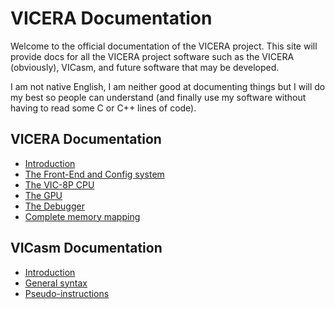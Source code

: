 # VICERA Documentation

Welcome to the official documentation of the VICERA project. This site will
provide docs for all the VICERA project software such as the VICERA (obviously),
VICasm, and future software that may be developed.

I am not native English, I am neither good at documenting things but I will do
my best so people can understand (and finally use my software without having to
read some C or C++ lines of code).

## VICERA Documentation

 - [Introduction](vicera/intro.html)
 - [The Front-End and Config system](vicera/frontend.html)
 - [The VIC-8P CPU](vicera/cpu.html)
 - [The GPU](vicera/gpu.html)
 - [The Debugger](vicera/debug.html)
 - [Complete memory mapping](vicera/memory.html)

## VICasm Documentation

 - [Introduction](vicasm/intro.html)
 - [General syntax](vicasm/syntax.html)
 - [Pseudo-instructions](vicasm/instr.html)

